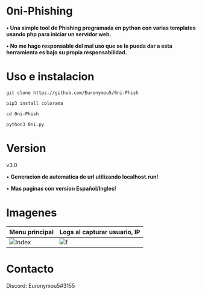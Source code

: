 # 0ni-Phishing
**• Una simple tool de Phishing programada en python con varias templates usando php para iniciar un servidor web.**

**• No me hago responsable del mal uso que se le pueda dar a esta herramienta es bajo su propia responsabilidad.**

# Uso e instalacion
```
git clone https://github.com/Euronymou5/0ni-Phish
```
```
pip3 install colorama
```
```
cd 0ni-Phish
```
```
python3 0ni.py
```
# Version
v3.0

• **Generacion de automatica de url utilizando localhost.run!**

• **Mas paginas con version Español/Ingles!**

# Imagenes
| Menu principal | Logs al capturar usuario, IP |	
| -------------- | ---------------------- |   
|![Index](https://media.discordapp.net/attachments/995599976463859713/1071685830567002164/image.png?width=527&height=315)|![f](https://media.discordapp.net/attachments/995599976463859713/1071690535875641374/image.png?width=638&height=386)

# Contacto
Discord: Euronymou5#3155
